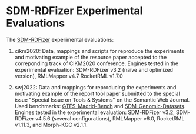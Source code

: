 # SDM-RDFizer Experimental Evaluations

The [SDM-RDFizer](https://github.com/SDM-TIB/SDM-RDFizer) experimental evaluations:

1) cikm2020: Data, mappings and scripts for reproduce the experiments and motivating example of the resource paper accepted to the correponding track of CIKM2020 conference. Engines tested in the experimental evaluation: SDM-RDFizer v3.2 (naïve and optimized version), RMLMapper v4.7 RocketRML v1.7.0

2) swj2022: Data and mappings for reproducing the experiments and motivating example of the report tool paper submitted to the special issue "Special Issue on Tools & Systems" on the Semantic Web Journal. Used benchmarks: [GTFS-Madrid-Bench](https://github.com/oeg-upm/gtfs-bench) and [SDM-Genomic-Datasets](https://doi.org/10.6084/m9.figshare.17142371.v1). Engines tested in the experimental evaluation: SDM-RDFizer v3.2, SDM-RDFizer v4.5.6 (several configurations), RMLMapper v6.0, RocketRML v1.11.3, and Morph-KGC v2.1.1.